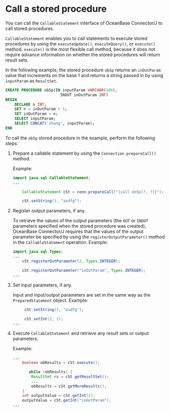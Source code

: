 # Call a stored procedure

You can call the `CallableStatement` interface of OceanBase Connector/J to call stored procedures.

`CallableStatement` enables you to call statements to execute stored procedures by using the `executeUpdate()`, `executeQuery()`, or `execute()` method. `execute()` is the most flexible call method, because it does not require advance information on whether the stored procedures will return result sets.

In the following example, the stored procedure `obSp` returns an `inOutParam` value that increments on the base 1 and returns a string passed in by using `inputParam` as `ResultSet`.

```sql
CREATE PROCEDURE obSp(IN inputParam VARCHAR(100),
                        INOUT inOutParam INT)
BEGIN
    DECLARE n INT;
    SET n = inOutParam + 1;
    SET inOutParam = n;
    SELECT inputParam;
    SELECT CONCAT('zhang', inputParam);
END
```



To call the `obSp` stored procedure in the example, perform the following steps:

1. Prepare a callable statement by using the `Connection.prepareCall()` method.

   Example:

   ```java
   import java.sql.CallableStatement;
   ...

       CallableStatement cSt = conn.prepareCall("{call obSp(?, ?)}");

       cSt.setString(1, "asdfg");
   ```



2. Register output parameters, if any.

   To retrieve the values of the output parameters (the `OUT` or `INOUT` parameters specified when the stored procedure was created), OceanBase Connector/J requires that the values of the output parameter be specified by using the `registerOutputParameter()` method in the `CallableStatement` operation. Example:

   ```java
   import java.sql.Types;
   ...
       cSt.registerOutParameter(2, Types.INTEGER);

       cSt.registerOutParameter("inOutParam", Types.INTEGER);
   ...
   ```



3. Set input parameters, if any.

   Input and input/output parameters are set in the same way as the `PreparedStatement` object. Example:

   ```java
        cSt.setString(1, "asdfg");

        cSt.setInt(2, 1);
   ...
   ```



4. Execute `CallableStatement` and retrieve any result sets or output parameters.

   Example:

   ```java
   ...
       boolean obResults = cSt.execute();

          while (obResults) {
           ResultSet rs = cSt.getResultSet();
           ...
           obResults = cSt.getMoreResults();
       }
       int outputValue = cSt.getInt(2);
       outputValue = cSt.getInt("inOutParam");
   ...
   ```






